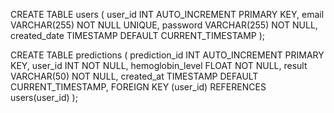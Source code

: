 CREATE TABLE users (
    user_id INT AUTO_INCREMENT PRIMARY KEY,
    email VARCHAR(255) NOT NULL UNIQUE,
    password VARCHAR(255) NOT NULL,
    created_date TIMESTAMP DEFAULT CURRENT_TIMESTAMP
);


CREATE TABLE predictions (
    prediction_id INT AUTO_INCREMENT PRIMARY KEY,
    user_id INT NOT NULL,
    hemoglobin_level FLOAT NOT NULL,
    result VARCHAR(50) NOT NULL,
    created_at TIMESTAMP DEFAULT CURRENT_TIMESTAMP,
    FOREIGN KEY (user_id) REFERENCES users(user_id)
);